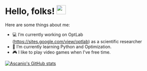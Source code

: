 # Hello, folks! <img src="https://raw.githubusercontent.com/MartinHeinz/MartinHeinz/master/wave.gif" width="30px">


Here are some things about me:

- :computer: I’m currently working on OptLab (https://sites.google.com/view/optlab) as a scientific researcher
- :snake: I’m currently learning Python and Optimization.
- :video_game: I like to play video games when I've free time.

[![Ascanio's GitHub stats](https://github-readme-stats.vercel.app/api?username=ascanioneves)](https://github.com/ascanioneves/github-readme-stats)

